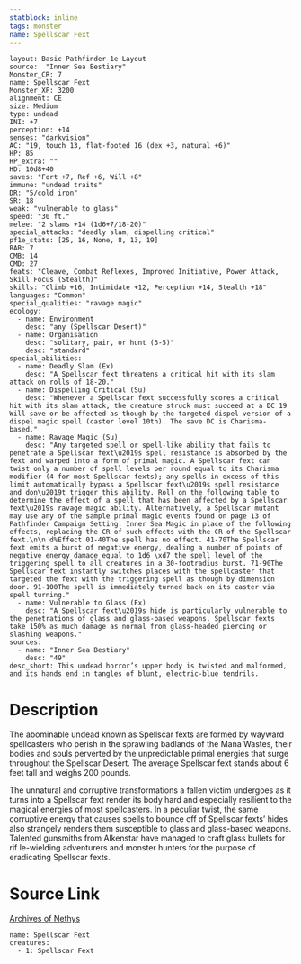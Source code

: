 ```yaml
---
statblock: inline
tags: monster
name: Spellscar Fext
---
```

```statblock
layout: Basic Pathfinder 1e Layout
source:  "Inner Sea Bestiary"
Monster_CR: 7
name: Spellscar Fext
Monster_XP: 3200
alignment: CE
size: Medium
type: undead
INI: +7
perception: +14
senses: "darkvision"
AC: "19, touch 13, flat-footed 16 (dex +3, natural +6)"
HP: 85
HP_extra: ""
HD: 10d8+40
saves: "Fort +7, Ref +6, Will +8"
immune: "undead traits"
DR: "5/cold iron"
SR: 18
weak: "vulnerable to glass"
speed: "30 ft."
melee: "2 slams +14 (1d6+7/18-20)"
special_attacks: "deadly slam, dispelling critical"
pf1e_stats: [25, 16, None, 8, 13, 19]
BAB: 7
CMB: 14
CMD: 27
feats: "Cleave, Combat Reflexes, Improved Initiative, Power Attack, Skill Focus (Stealth)"
skills: "Climb +16, Intimidate +12, Perception +14, Stealth +18"
languages: "Common"
special_qualities: "ravage magic"
ecology:
  - name: Environment
    desc: "any (Spellscar Desert)"
  - name: Organisation
    desc: "solitary, pair, or hunt (3-5)"
    desc: "standard"
special_abilities:
  - name: Deadly Slam (Ex)
    desc: "A Spellscar fext threatens a critical hit with its slam attack on rolls of 18-20."
  - name: Dispelling Critical (Su)
    desc: "Whenever a Spellscar fext successfully scores a critical hit with its slam attack, the creature struck must succeed at a DC 19 Will save or be affected as though by the targeted dispel version of a dispel magic spell (caster level 10th). The save DC is Charisma-based."
  - name: Ravage Magic (Su)
    desc: "Any targeted spell or spell-like ability that fails to penetrate a Spellscar fext\u2019s spell resistance is absorbed by the fext and warped into a form of primal magic. A Spellscar fext can twist only a number of spell levels per round equal to its Charisma modifier (4 for most Spellscar fexts); any spells in excess of this limit automatically bypass a Spellscar fext\u2019s spell resistance and don\u2019t trigger this ability. Roll on the following table to determine the effect of a spell that has been affected by a Spellscar fext\u2019s ravage magic ability. Alternatively, a Spellscar mutant may use any of the sample primal magic events found on page 13 of Pathfinder Campaign Setting: Inner Sea Magic in place of the following effects, replacing the CR of such effects with the CR of the Spellscar fext.\n\n d%Effect 01-40The spell has no effect. 41-70The Spellscar fext emits a burst of negative energy, dealing a number of points of negative energy damage equal to 1d6 \xd7 the spell level of the triggering spell to all creatures in a 30-footradius burst. 71-90The Spellscar fext instantly switches places with the spellcaster that targeted the fext with the triggering spell as though by dimension door. 91-100The spell is immediately turned back on its caster via spell turning."
  - name: Vulnerable to Glass (Ex)
    desc: "A Spellscar fext\u2019s hide is particularly vulnerable to the penetrations of glass and glass-based weapons. Spellscar fexts take 150% as much damage as normal from glass-headed piercing or slashing weapons."
sources:
  - name: "Inner Sea Bestiary"
    desc: "49"
desc_short: This undead horror’s upper body is twisted and malformed, and its hands end in tangles of blunt, electric-blue tendrils.
```
# Description
The abominable undead known as Spellscar fexts are formed by wayward spellcasters who perish in the sprawling badlands of the Mana Wastes, their bodies and souls perverted by the unpredictable primal energies that surge throughout the Spellscar Desert. The average Spellscar fext stands about 6 feet tall and weighs 200 pounds.

The unnatural and corruptive transformations a fallen victim undergoes as it turns into a Spellscar fext render its body hard and especially resilient to the magical energies of most spellcasters. In a peculiar twist, the same corruptive energy that causes spells to bounce off of Spellscar fexts’ hides also strangely renders them susceptible to glass and glass-based weapons. Talented gunsmiths from Alkenstar have managed to craft glass bullets for rif le-wielding adventurers and monster hunters for the purpose of eradicating Spellscar fexts.
# Source Link
[Archives of Nethys](https://aonprd.com/MonsterDisplay.aspx?ItemName=Spellscar%20Fext)
```encounter-table
name: Spellscar Fext
creatures:
  - 1: Spellscar Fext
```
